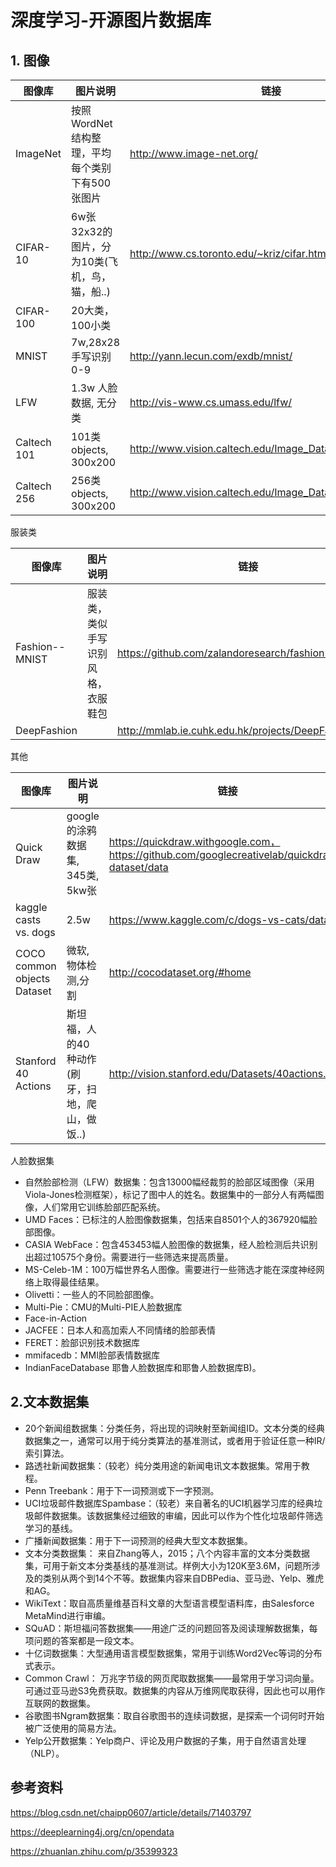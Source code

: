 # 深度学习-开源图片数据库


## 1. 图像


|图像库 | 图片说明 | 链接 |
| --- | --- | --- |
| ImageNet | 按照WordNet结构整理，平均每个类别下有500张图片 | http://www.image-net.org/ |
| CIFAR-10 |6w张32x32的图片，分为10类(飞机，鸟，猫，船..)  |  http://www.cs.toronto.edu/~kriz/cifar.html|
| CIFAR-100 |20大类，100小类  |  |
| MNIST |7w,28x28手写识别0-9  | http://yann.lecun.com/exdb/mnist/ |
|LFW| 1.3w 人脸数据, 无分类| http://vis-www.cs.umass.edu/lfw/|
|Caltech 101|101类objects, 300x200|http://www.vision.caltech.edu/Image_Datasets/Caltech101/|
|Caltech 256|256类objects, 300x200|http://www.vision.caltech.edu/Image_Datasets/Caltech256/|


服装类

|图像库 | 图片说明 | 链接 |
| --- | --- | --- |
|Fashion--MNIST|服装类，类似手写识别风格，衣服鞋包|https://github.com/zalandoresearch/fashion-mnist|
|DeepFashion||http://mmlab.ie.cuhk.edu.hk/projects/DeepFashion.html|







其他

| 图像库 | 图片说明 | 链接 |
| --- | --- | --- |
|Quick Draw |google的涂鸦数据集, 345类, 5kw张  | https://quickdraw.withgoogle.com， https://github.com/googlecreativelab/quickdraw-dataset/data |
| kaggle casts vs. dogs | 2.5w|  https://www.kaggle.com/c/dogs-vs-cats/data|
|COCO common objects Dataset| 微软, 物体检测,分割|http://cocodataset.org/#home|
|Stanford 40 Actions|斯坦福，人的40种动作(刷牙，扫地，爬山，做饭..)|http://vision.stanford.edu/Datasets/40actions.html|


人脸数据集

- 自然脸部检测（LFW）数据集：包含13000幅经裁剪的脸部区域图像（采用Viola-Jones检测框架），标记了图中人的姓名。数据集中的一部分人有两幅图像，人们常用它训练脸部匹配系统。
- UMD Faces：已标注的人脸图像数据集，包括来自8501个人的367920幅脸部图像。
- CASIA WebFace：包含453453幅人脸图像的数据集，经人脸检测后共识别出超过10575个身份。需要进行一些筛选来提高质量。
- MS-Celeb-1M：100万幅世界名人图像。需要进行一些筛选才能在深度神经网络上取得最佳结果。
- Olivetti：一些人的不同脸部图像。
- Multi-Pie：CMU的Multi-PIE人脸数据库
- Face-in-Action
- JACFEE：日本人和高加索人不同情绪的脸部表情
- FERET：脸部识别技术数据库
- mmifacedb：MMI脸部表情数据库
- IndianFaceDatabase  耶鲁人脸数据库和耶鲁人脸数据库B)。


## 2.文本数据集


- 20个新闻组数据集：分类任务，将出现的词映射至新闻组ID。文本分类的经典数据集之一，通常可以用于纯分类算法的基准测试，或者用于验证任意一种IR/索引算法。
- 路透社新闻数据集：（较老）纯分类用途的新闻电讯文本数据集。常用于教程。
- Penn Treebank：用于下一词预测或下一字预测。
- UCI垃圾邮件数据库Spambase：（较老）来自著名的UCI机器学习库的经典垃圾邮件数据集。该数据集经过细致的审编，因此可以作为个性化垃圾邮件筛选学习的基线。
- 广播新闻数据集：用于下一词预测的经典大型文本数据集。
- 文本分类数据集： 来自Zhang等人，2015；八个内容丰富的文本分类数据集，可用于新文本分类基线的基准测试。样例大小为120K至3.6M，问题所涉及的类别从两个到14个不等。数据集内容来自DBPedia、亚马逊、Yelp、雅虎和AG。
- WikiText：取自高质量维基百科文章的大型语言模型语料库，由Salesforce MetaMind进行审编。
- SQuAD：斯坦福问答数据集——用途广泛的问题回答及阅读理解数据集，每项问题的答案都是一段文本。
- 十亿词数据集：大型通用语言模型数据集，常用于训练Word2Vec等词的分布式表示。
- Common Crawl： 万兆字节级的网页爬取数据集——最常用于学习词向量。可通过亚马逊S3免费获取。数据集的内容从万维网爬取获得，因此也可以用作互联网的数据集。
- 谷歌图书Ngram数据集：取自谷歌图书的连续词数据，是探索一个词何时开始被广泛使用的简易方法。
- Yelp公开数据集：Yelp商户、评论及用户数据的子集，用于自然语言处理（NLP）。


## 参考资料

https://blog.csdn.net/chaipp0607/article/details/71403797

https://deeplearning4j.org/cn/opendata

https://zhuanlan.zhihu.com/p/35399323

